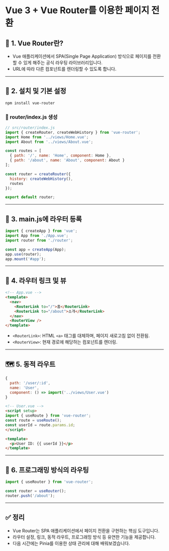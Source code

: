 # Vue 3 + Vue Router를 이용한 페이지 전환

## 🚦 1. Vue Router란?

- Vue 애플리케이션에서 SPA(Single Page Application) 방식으로 페이지를 전환할 수 있게 해주는 공식 라우팅 라이브러리입니다.
- URL에 따라 다른 컴포넌트를 렌더링할 수 있도록 합니다.

---

## 🔧 2. 설치 및 기본 설정

```bash
npm install vue-router
```

### 📄 router/index.js 생성

```js
// src/router/index.js
import { createRouter, createWebHistory } from 'vue-router';
import Home from '../views/Home.vue';
import About from '../views/About.vue';

const routes = [
  { path: '/', name: 'Home', component: Home },
  { path: '/about', name: 'About', component: About }
];

const router = createRouter({
  history: createWebHistory(),
  routes
});

export default router;
```

---

## 🧩 3. main.js에 라우터 등록

```js
import { createApp } from 'vue';
import App from './App.vue';
import router from './router';

const app = createApp(App);
app.use(router);
app.mount('#app');
```

---

## 🧭 4. 라우터 링크 및 뷰

```html
<!-- App.vue -->
<template>
  <nav>
    <RouterLink to="/">홈</RouterLink>
    <RouterLink to="/about">소개</RouterLink>
  </nav>
  <RouterView />
</template>
```

- `<RouterLink>`: HTML `<a>` 태그를 대체하며, 페이지 새로고침 없이 전환됨.
- `<RouterView>`: 현재 경로에 해당하는 컴포넌트를 렌더링.

---

## 🗺️ 5. 동적 라우트

```js
{
  path: '/user/:id',
  name: 'User',
  component: () => import('../views/User.vue')
}
```

```html
<!-- User.vue -->
<script setup>
import { useRoute } from 'vue-router';
const route = useRoute();
const userId = route.params.id;
</script>

<template>
  <p>User ID: {{ userId }}</p>
</template>
```

---

## 🔁 6. 프로그래밍 방식의 라우팅

```js
import { useRouter } from 'vue-router';

const router = useRouter();
router.push('/about');
```

---

## ✅ 정리

- Vue Router는 SPA 애플리케이션에서 페이지 전환을 구현하는 핵심 도구입니다.
- 라우터 설정, 링크, 동적 라우트, 프로그래밍 방식 등 유연한 기능을 제공합니다.
- 다음 시간에는 Pinia를 이용한 상태 관리에 대해 배워보겠습니다.
